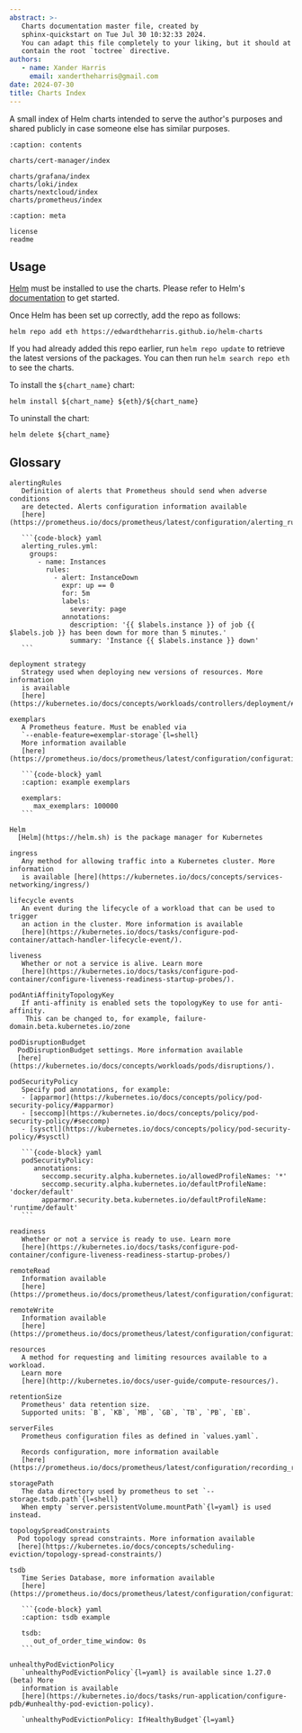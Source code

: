 ```yaml
---
abstract: >-
   Charts documentation master file, created by
   sphinx-quickstart on Tue Jul 30 10:32:33 2024.
   You can adapt this file completely to your liking, but it should at least
   contain the root `toctree` directive.
authors:
   - name: Xander Harris
     email: xandertheharris@gmail.com
date: 2024-07-30
title: Charts Index
---
```


A small index of Helm charts intended to serve the author's purposes and shared
publicly in case someone else has similar purposes.

```{toctree}
:caption: contents

charts/cert-manager/index

charts/grafana/index
charts/loki/index
charts/nextcloud/index
charts/prometheus/index
```

```{toctree}
:caption: meta

license
readme
```

## Usage

[Helm](https://helm.sh) must be installed to use the charts.  Please refer to
Helm's [documentation](https://helm.sh/docs) to get started.

Once Helm has been set up correctly, add the repo as follows:

```shell
helm repo add eth https://edwardtheharris.github.io/helm-charts
```

If you had already added this repo earlier, run `helm repo update` to retrieve
the latest versions of the packages.  You can then run `helm search repo
eth` to see the charts.

To install the `${chart_name}` chart:

```shell
helm install ${chart_name} ${eth}/${chart_name}
```

To uninstall the chart:

```shell
helm delete ${chart_name}
```

## Glossary

````{glossary}
alertingRules
   Definition of alerts that Prometheus should send when adverse conditions
   are detected. Alerts configuration information available
   [here](https://prometheus.io/docs/prometheus/latest/configuration/alerting_rules/).

   ```{code-block} yaml
   alerting_rules.yml:
     groups:
       - name: Instances
         rules:
           - alert: InstanceDown
             expr: up == 0
             for: 5m
             labels:
               severity: page
             annotations:
               description: '{{ $labels.instance }} of job {{ $labels.job }} has been down for more than 5 minutes.'
               summary: 'Instance {{ $labels.instance }} down'
   ```

deployment strategy
   Strategy used when deploying new versions of resources. More information
   is available
   [here](https://kubernetes.io/docs/concepts/workloads/controllers/deployment/#strategy).

exemplars
   A Prometheus feature. Must be enabled via
   `--enable-feature=exemplar-storage`{l=shell}
   More information available
   [here](https://prometheus.io/docs/prometheus/latest/configuration/configuration/#exemplars)

   ```{code-block} yaml
   :caption: example exemplars

   exemplars:
      max_exemplars: 100000
   ```

Helm
  [Helm](https://helm.sh) is the package manager for Kubernetes

ingress
   Any method for allowing traffic into a Kubernetes cluster. More information
   is available [here](https://kubernetes.io/docs/concepts/services-networking/ingress/)

lifecycle events
   An event during the lifecycle of a workload that can be used to trigger
   an action in the cluster. More information is available
   [here](https://kubernetes.io/docs/tasks/configure-pod-container/attach-handler-lifecycle-event/).

liveness
   Whether or not a service is alive. Learn more
   [here](https://kubernetes.io/docs/tasks/configure-pod-container/configure-liveness-readiness-startup-probes/).

podAntiAffinityTopologyKey
   If anti-affinity is enabled sets the topologyKey to use for anti-affinity.
    This can be changed to, for example, failure-domain.beta.kubernetes.io/zone

podDisruptionBudget
  PodDisruptionBudget settings. More information available
  [here](https://kubernetes.io/docs/concepts/workloads/pods/disruptions/).

podSecurityPolicy
   Specify pod annotations, for example:
   - [apparmor](https://kubernetes.io/docs/concepts/policy/pod-security-policy/#apparmor)
   - [seccomp](https://kubernetes.io/docs/concepts/policy/pod-security-policy/#seccomp)
   - [sysctl](https://kubernetes.io/docs/concepts/policy/pod-security-policy/#sysctl)

   ```{code-block} yaml
   podSecurityPolicy:
      annotations:
        seccomp.security.alpha.kubernetes.io/allowedProfileNames: '*'
        seccomp.security.alpha.kubernetes.io/defaultProfileName: 'docker/default'
        apparmor.security.beta.kubernetes.io/defaultProfileName: 'runtime/default'
   ```

readiness
   Whether or not a service is ready to use. Learn more
   [here](https://kubernetes.io/docs/tasks/configure-pod-container/configure-liveness-readiness-startup-probes/)

remoteRead
   Information available
   [here](https://prometheus.io/docs/prometheus/latest/configuration/configuration/#remote_read)

remoteWrite
   Information available
   [here](https://prometheus.io/docs/prometheus/latest/configuration/configuration/#remote_write).

resources
   A method for requesting and limiting resources available to a workload.
   Learn more
   [here](http://kubernetes.io/docs/user-guide/compute-resources/).

retentionSize
   Prometheus' data retention size.
   Supported units: `B`, `KB`, `MB`, `GB`, `TB`, `PB`, `EB`.

serverFiles
   Prometheus configuration files as defined in `values.yaml`.

   Records configuration, more information available
   [here](https://prometheus.io/docs/prometheus/latest/configuration/recording_rules/).

storagePath
   The data directory used by prometheus to set `--storage.tsdb.path`{l=shell}
   When empty `server.persistentVolume.mountPath`{l=yaml} is used instead.

topologySpreadConstraints
  Pod topology spread constraints. More information available
  [here](https://kubernetes.io/docs/concepts/scheduling-eviction/topology-spread-constraints/)

tsdb
   Time Series Database, more information available
   [here](https://prometheus.io/docs/prometheus/latest/configuration/configuration/#tsdb).

   ```{code-block} yaml
   :caption: tsdb example

   tsdb:
      out_of_order_time_window: 0s
   ```

unhealthyPodEvictionPolicy
   `unhealthyPodEvictionPolicy`{l=yaml} is available since 1.27.0 (beta) More
   information is available
   [here](https://kubernetes.io/docs/tasks/run-application/configure-pdb/#unhealthy-pod-eviction-policy).

   `unhealthyPodEvictionPolicy: IfHealthyBudget`{l=yaml}
````
